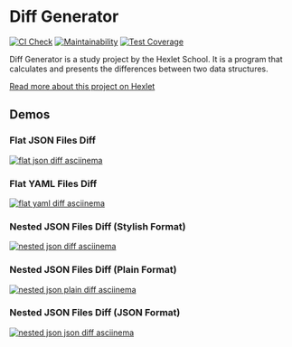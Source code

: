 # Diff Generator

[![CI Check](https://github.com/chrtkv/frontend-project-lvl2/actions/workflows/check.yml/badge.svg)](https://github.com/chrtkv/frontend-project-lvl2/actions/workflows/check.yml)
[![Maintainability](https://api.codeclimate.com/v1/badges/2b095d86afff7fd86101/maintainability)](https://codeclimate.com/github/chrtkv/frontend-project-lvl2/maintainability)
[![Test Coverage](https://api.codeclimate.com/v1/badges/2b095d86afff7fd86101/test_coverage)](https://codeclimate.com/github/chrtkv/frontend-project-lvl2/test_coverage)

Diff Generator is a study project by the Hexlet School. It is a program that calculates and presents the differences between two data structures.

[Read more about this project on Hexlet](https://ru.hexlet.io/programs/backend/projects/46)

## Demos

### Flat JSON Files Diff

[![flat json diff asciinema](https://asciinema.org/a/D6Ul8jtBUGTJI7wSXIx1bmjgj.svg)](https://asciinema.org/a/D6Ul8jtBUGTJI7wSXIx1bmjgj)

### Flat YAML Files Diff

[![flat yaml diff asciinema](https://asciinema.org/a/0AuV76BNvIhUycRebWRVxNYQ5.svg)](https://asciinema.org/a/0AuV76BNvIhUycRebWRVxNYQ5)

### Nested JSON Files Diff (Stylish Format)

[![nested json diff asciinema](https://asciinema.org/a/nl82aRMw6peXzA73w2IKpSuhd.svg)](https://asciinema.org/a/nl82aRMw6peXzA73w2IKpSuhd)

### Nested JSON Files Diff (Plain Format)

[![nested json plain diff asciinema](https://asciinema.org/a/l547TRiOaeicLrkzJF7Ef4Wfm.svg)](https://asciinema.org/a/l547TRiOaeicLrkzJF7Ef4Wfm)

### Nested JSON Files Diff (JSON Format)

[![nested json json diff asciinema](https://asciinema.org/a/XgWHowunbuFxkjrJgMnMS8VZX.svg)](https://asciinema.org/a/XgWHowunbuFxkjrJgMnMS8VZX)
